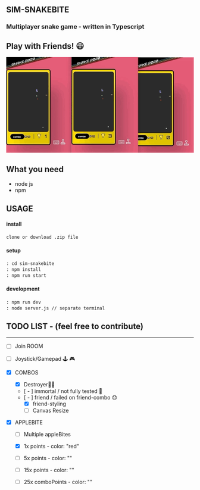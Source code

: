 ## SIM-SNAKEBITE  

### Multiplayer snake game - written in Typescript
## Play with Friends! 😃 



<img src="/snake_low.gif" alt="snake gif">  

## What you need   

  - node js
  - npm 

## USAGE   

#### install 

    clone or download .zip file  

#### setup  

    : cd sim-snakebite
    : npm install  
    : npm run start  


#### development 

    : npm run dev  
    : node server.js // separate terminal  


## TODO LIST - (feel free to contribute) 
------------------------------
-[ ] Join ROOM   
-[ ] Joystick/Gamepad 🕹 🎮 

-[x] COMBOS   
  - [x] Destroyer👊🏽
  - [ - ] immortal / not fully tested 🤔  
  - [ - ] friend / failed on friend-combo 😞  
      - [x] friend-styling  
      - [ ] Canvas Resize 

-[x] APPLEBITE  
  - [ ] Multiple appleBites  
  - [x] 1x points - color: "red"  
  - [ ] 5x points - color: ""  
  - [ ] 15x points - color: ""  
  - [ ] 25x comboPoints - color: ""  

      
